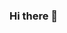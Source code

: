 ### Hi there 👋

<!--
**LeaBertero/LeaBertero** is a ✨ _special_ ✨ repository because its `README.md` (this file) appears on your GitHub profile.

Here are some ideas to get you started:

- 🔭 I’m currently working on ...
- 🌱 I’m currently learning ...los fundamentos básicos de la programaci en sus diferentes estructuras, con el programa Psein (Escribir, leer, asignar, Si-Entonces, Según, Mientras, Repetir, Para, Sub Proceso. En continuación con el lenguaje de C# con Visual Studio, aplicando los conocimientos anteriores  y la estructuras ya vistas en  Pseint (Pseudo codigo. Trabajando esta vez con  formularios windows en  FrontEnd, realizando a futuro comunicaciones con  Backend
 👯 I’m looking to collaborate on ... Testing (Muy pronto comenzaré un curso, donde adquiriré todos estos conocimientos). Me gustaria desarrollarme como tester a corto plazo. Me estoy formando como programador , realicé un año de Desarrollo de Software en el Instituto Técnico Córdoba. Estoy incursionando este año con desarrollo web, con nuevos lenguajes como Java, Java Script.
- 🤔 I’m looking for help with ...
- 💬 Ask me about ...
- 📫 How to reach me: ... a tra vez de cel: 3518758871
- 😄 Pronouns: ...
- ⚡ Fun fact: ... Soy una persona curiosa, estoy siempre buscando de hacer cosas nuevas.. me gusta aprender, soy bastante inquieto en ese sentido, siempre buscando cosas nuevas y rodearme de los que saben.
-->
